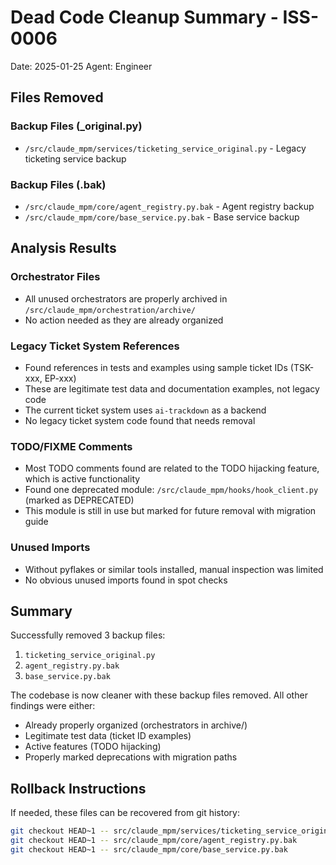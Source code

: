 # Dead Code Cleanup Summary - ISS-0006

Date: 2025-01-25
Agent: Engineer

## Files Removed

### Backup Files (_original.py)
- `/src/claude_mpm/services/ticketing_service_original.py` - Legacy ticketing service backup

### Backup Files (.bak)
- `/src/claude_mpm/core/agent_registry.py.bak` - Agent registry backup
- `/src/claude_mpm/core/base_service.py.bak` - Base service backup

## Analysis Results

### Orchestrator Files
- All unused orchestrators are properly archived in `/src/claude_mpm/orchestration/archive/`
- No action needed as they are already organized

### Legacy Ticket System References
- Found references in tests and examples using sample ticket IDs (TSK-xxx, EP-xxx)
- These are legitimate test data and documentation examples, not legacy code
- The current ticket system uses `ai-trackdown` as a backend
- No legacy ticket system code found that needs removal

### TODO/FIXME Comments
- Most TODO comments found are related to the TODO hijacking feature, which is active functionality
- Found one deprecated module: `/src/claude_mpm/hooks/hook_client.py` (marked as DEPRECATED)
- This module is still in use but marked for future removal with migration guide

### Unused Imports
- Without pyflakes or similar tools installed, manual inspection was limited
- No obvious unused imports found in spot checks

## Summary

Successfully removed 3 backup files:
1. `ticketing_service_original.py`
2. `agent_registry.py.bak`
3. `base_service.py.bak`

The codebase is now cleaner with these backup files removed. All other findings were either:
- Already properly organized (orchestrators in archive/)
- Legitimate test data (ticket ID examples)
- Active features (TODO hijacking)
- Properly marked deprecations with migration paths

## Rollback Instructions

If needed, these files can be recovered from git history:
```bash
git checkout HEAD~1 -- src/claude_mpm/services/ticketing_service_original.py
git checkout HEAD~1 -- src/claude_mpm/core/agent_registry.py.bak
git checkout HEAD~1 -- src/claude_mpm/core/base_service.py.bak
```